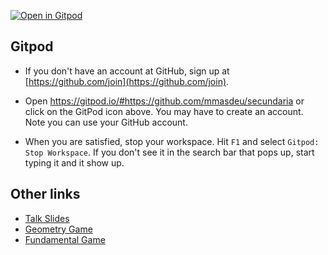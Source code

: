 [![Open in Gitpod](https://gitpod.io/button/open-in-gitpod.svg)](https://gitpod.io/#https://github.com/mmasdeu/secundaria)

## Gitpod

- If you don't have an account at GitHub, sign up at [https://github.com/join](https://github.com/join).
- Open https://gitpod.io/#https://github.com/mmasdeu/secundaria
or click on the GitPod icon above. You may have to create an account. Note you can use your GitHub 
account. 

- When you are satisfied, stop your workspace. Hit `F1` and select `Gitpod: Stop Workspace`. If 
you don't see it in the search bar that pops up, start typing it and it show up. 

## Other links

- [Talk Slides](https://mat.uab.cat/~masdeu/secundaria)
- [Geometry Game](https://mat.uab.cat/~masdeu/argo)
- [Fundamental Game](https://mat.uab.cat/~masdeu/fundamental/)
